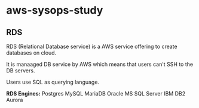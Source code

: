 # aws-sysops-study

## RDS
RDS (Relational Database service) is a AWS service offering to create databases on cloud. 

It is manaaged DB service by AWS which means that users can't SSH to the DB servers.

Users use SQL as querying language.

**RDS Engines:**
Postgres
MySQL
MariaDB
Oracle
MS SQL Server
IBM DB2
Aurora

